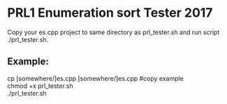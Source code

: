 PRL1 Enumeration sort Tester 2017
========================================

Copy your es.cpp project to same directory as prl_tester.sh and run script ./prl_tester.sh.

Example:
-----------
cp [somewhere/]es.cpp [somewhere/]es.cpp #copy example  
chmod +x prl_tester.sh  
./prl_tester.sh
